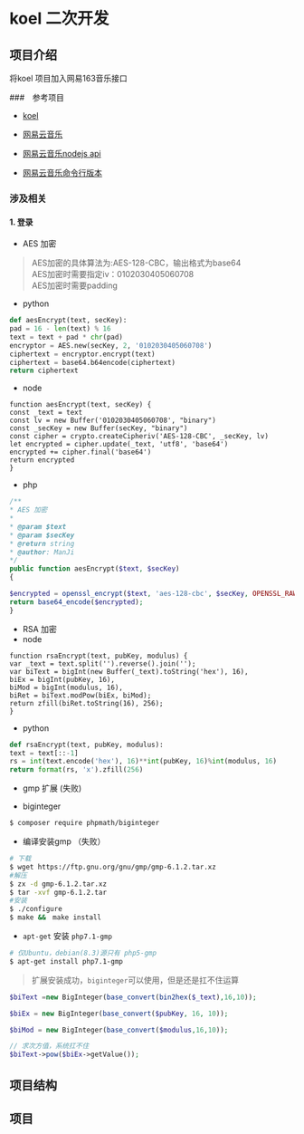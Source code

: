 # koel 二次开发 

## 项目介绍
将koel 项目加入网易163音乐接口

###　参考项目

- [koel](https://github.com/phanan/koel)

- [网易云音乐](https://github.com/sqaiyan/netmusic-node)

- [网易云音乐nodejs api](https://github.com/Binaryify/NeteaseCloudMusicApi)

- [网易云音乐命令行版本](https://github.com/darknessomi/musicbox)

### 涉及相关

#### 1. 登录
- AES 加密
    
>AES加密的具体算法为:AES-128-CBC，输出格式为base64  
AES加密时需要指定iv：0102030405060708  
AES加密时需要padding
     
- python

```python
def aesEncrypt(text, secKey):
pad = 16 - len(text) % 16
text = text + pad * chr(pad)
encryptor = AES.new(secKey, 2, '0102030405060708')
ciphertext = encryptor.encrypt(text)
ciphertext = base64.b64encode(ciphertext)
return ciphertext
```

- node

```node
function aesEncrypt(text, secKey) {
const _text = text
const lv = new Buffer('0102030405060708', "binary")
const _secKey = new Buffer(secKey, "binary")
const cipher = crypto.createCipheriv('AES-128-CBC', _secKey, lv)
let encrypted = cipher.update(_text, 'utf8', 'base64')
encrypted += cipher.final('base64')
return encrypted
}
```

- php

```php
/**
* AES 加密
*
* @param $text
* @param $secKey
* @return string
* @author: ManJi
*/
public function aesEncrypt($text, $secKey)
{

$encrypted = openssl_encrypt($text, 'aes-128-cbc', $secKey, OPENSSL_RAW_DATA, self::IV);
return base64_encode($encrypted);
}
```

- RSA 加密 
- node

```node
function rsaEncrypt(text, pubKey, modulus) {
var _text = text.split('').reverse().join('');
var biText = bigInt(new Buffer(_text).toString('hex'), 16),
biEx = bigInt(pubKey, 16),
biMod = bigInt(modulus, 16),
biRet = biText.modPow(biEx, biMod);
return zfill(biRet.toString(16), 256);
}
```

- python 

```python
def rsaEncrypt(text, pubKey, modulus):
text = text[::-1]
rs = int(text.encode('hex'), 16)**int(pubKey, 16)%int(modulus, 16)
return format(rs, 'x').zfill(256)
```

- gmp 扩展 (失败)

- biginteger

```bash
$ composer require phpmath/biginteger
```

- 编译安装gmp （失败）

```bash
# 下载
$ wget https://ftp.gnu.org/gnu/gmp/gmp-6.1.2.tar.xz
#解压
$ zx -d gmp-6.1.2.tar.xz
$ tar -xvf gmp-6.1.2.tar
#安装
$ ./configure
$ make &&　make install
```

- `apt-get` 安装 `php7.1-gmp`

```bash
# 仅Ubuntu，debian(8.3)源只有 php5-gmp   
$ apt-get install php7.1-gmp
```

> 扩展安装成功，`biginteger`可以使用，但是还是扛不住运算

```php
$biText =new BigInteger(base_convert(bin2hex($_text),16,10));

$biEx = new BigInteger(base_convert($pubKey, 16, 10));

$biMod = new BigInteger(base_convert($modulus,16,10));

// 求次方值，系统扛不住
$biText->pow($biEx->getValue());
```


## 项目结构

## 项目
